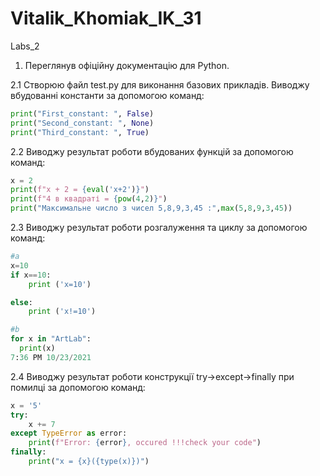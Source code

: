 # Vitalik_Khomiak_IK_31
Labs_2

1. Переглянув офіційну документацію для Python.

2.1 Створюю файл test.py для виконання базових прикладів.
Виводжу вбудованні константи за допомогою команд:
```python
print("First_constant: ", False)
print("Second_constant: ", None)	
print("Third_constant: ", True)
 ```
2.2 Виводжу результат роботи вбудованих функцій за допомогою команд:
```python
x = 2
print(f"x + 2 = {eval('x+2')}")
print(f"4 в квадраті = {pow(4,2)}")
print("Максимальне число з чисел 5,8,9,3,45 :",max(5,8,9,3,45))
```
2.3 Виводжу результат роботи розгалуження та циклу за допомогою команд:
```python
#a
x=10
if x==10:
    print ('x=10')

else:
    print ('x!=10')

#b
for x in "ArtLab":
  print(x)
7:36 PM 10/23/2021
```

2.4 Виводжу результат роботи конструкції try->except->finally при помилці за допомогою команд:
```python
x = '5'
try:
    x += 7
except TypeError as error:
    print(f"Error: {error}, occured !!!check your code")
finally:
    print("x = {x}({type(x)})")
```